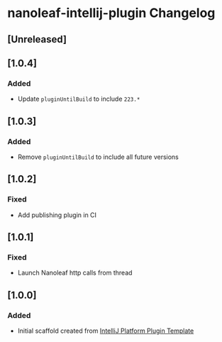<!-- Keep a Changelog guide -> https://keepachangelog.com -->

# nanoleaf-intellij-plugin Changelog

## [Unreleased]

## [1.0.4]
### Added
- Update `pluginUntilBuild` to include `223.*`

## [1.0.3]
### Added
- Remove `pluginUntilBuild` to include all future versions

## [1.0.2]
### Fixed
- Add publishing plugin in CI

## [1.0.1]
### Fixed
- Launch Nanoleaf http calls from thread

## [1.0.0]
### Added
- Initial scaffold created from [IntelliJ Platform Plugin Template](https://github.com/JetBrains/intellij-platform-plugin-template)
